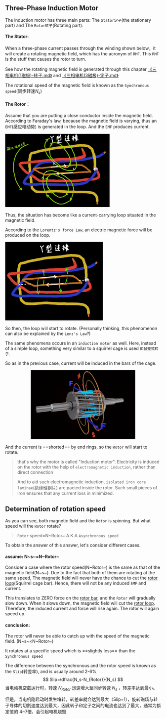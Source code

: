 ## Three-Phase Induction Motor

The induction motor has three main parts: The `Stator定子`(the stationary part) and The `Rotor转子`(Rotating part).

#### The Stator:

When a three-phase current passes through the winding shown below，it will create a rotating magnetic field, which has the acronym of `RMF`. This `RMF` is the stuff that causes the rotor to turn.

See how the rotating magnetic field is generated through this chapter [《三相电机(1磁极)-转子.md》](三相电机(1磁极)-定子.md) and [《三相电机(3磁极)-定子.md》](./三相电机(3磁极)-定子.md)

The rotational speed of the magnetic field is known as the `Synchronous speed`(同步转速$N_s$)

#### The Rotor：

Assume that you are putting a close conductor inside the magnetic field. According to Faraday's law, because the magnetic field is varying, thus an `EMF`(感应电动势) is generated in the loop. And the `EMF` produces current.

<img src="assets/image-20220609221216024.png" alt="image-20220609221216024" style="zoom:33%;" />

Thus, the situation has become like a current-carrying loop situated in the magnetic field. 

According to the `Lorentz's force Law`, an electric magnetic force will be produced on the loop. 

<img src="assets/image-20220609223643784.png" alt="image-20220609223643784" style="zoom:33%;" />

So  then, the loop will start to rotate. (Personally thinking, this phenomenon can also be explained by the `Lenz's Law`?)

The same phenomena occurs in an `induction motor` as well. Here, instead of a simple loop, something very similar to a squirrel cage is used `即鼠笼式转子`.

So as in the previous case, current will be induced in the bars of the cage. 

<div align=middle><img src="assets/aaaaaaa.png" alt="aaaaaaa" style="zoom: 33%;" /></div> 

And the current is ==shorted== by end rings, so the `Rotor` will start to rotate.

> that's why the motor is called "Induction motor". Electricity is induced on the rotor with the help of `electromagnetic induction`, rather than direct connection
>
> And to aid such electromagnetic induction, `isolated iron core laminae`(绝缘硅钢片) are pacted inside the rotor. Such small pieces of iron ensures that any current loss in minimized.



## Determination of rotation speed

As you can see, both magnetic field and the `Rotor` is spinning. But what speed will the `Rotor` rotate? 

> `Rotor` speed=N~Rotor~ A.K.A `Asynchronous speed`

To obtain the answer of this answer, let's consider different cases.

#### assume: N~s~=N~Rotor~

Consider a case where the rotor speed(N~Rotor~) is the same as that of the magnetic field(N~s~). Due to the fact that both of them are rotating at the same speed, The magnetic field will never have the chance to cut the <u>rotor loop</u>(Squirrel cage bar). Hence, there will not be any induced `EMF` and current.

This translates to ZERO force on the <u>rotor bar</u>, and the `Rotor` will gradually slow down. When it slows down, the magnetic field will cut the <u>rotor loop</u>. Therefore, the induced current and force will rise again. The rotor will again speed up.

#### conclusion:

The rotor will never be able to catch up with the speed of the magnetic field. (N~s~<N~Rotor~)

It rotates at a specific speed which is ==slightly less== than the `Synchronous speed`

The difference between the synchronous and the rotor speed is known as the `Slip`(转差率), and is usually around 2-6%
$$
Slip=\dfrac{N_s-N_{Rotor}}{N_s}
$$
当电动机空载运行时，转速 $N_{Rotor}$ 迅速增大至同步转速 $N_s$ ，转差率达到最小。

但是，当电机刚启动时发生堵转，转差率就会达到最大（Slip=1），旋转磁场与转子导体的切割速度达到最大，因此转子和定子之间的电流也达到了最大，通常为额定值的 4\~7倍，会引起电机烧毁